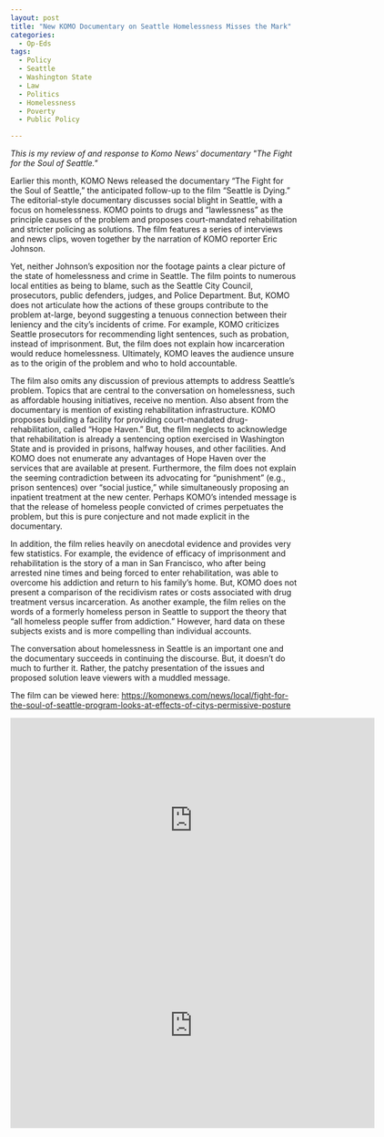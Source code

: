 ```yaml
---
layout: post
title: "New KOMO Documentary on Seattle Homelessness Misses the Mark"
categories:
  - Op-Eds
tags:
  - Policy
  - Seattle
  - Washington State
  - Law
  - Politics
  - Homelessness
  - Poverty
  - Public Policy

---
```


*This is my review of and response to Komo News' documentary "The Fight for the Soul of Seattle."*

Earlier this month, KOMO News released the documentary “The Fight for the Soul of Seattle,” the anticipated follow-up to the film “Seattle is Dying.”  The editorial-style documentary discusses social blight in Seattle, with a focus on homelessness.  KOMO points to drugs and “lawlessness” as the principle causes of the problem and proposes court-mandated rehabilitation and stricter policing as solutions.  The film features a series of interviews and news clips, woven together by the narration of  KOMO reporter Eric Johnson.

Yet, neither Johnson’s exposition nor the footage paints a clear picture of the state of homelessness and crime in Seattle.  The film points to numerous local entities as being to blame, such as the Seattle City Council, prosecutors, public defenders, judges, and Police Department.  But, KOMO does not articulate how the actions of these groups contribute to the problem at-large, beyond suggesting a tenuous connection between their leniency and the city’s incidents of crime.  For example, KOMO criticizes Seattle prosecutors for recommending light sentences, such as probation, instead of imprisonment.  But, the film does not explain how incarceration would reduce homelessness.  Ultimately, KOMO leaves the audience unsure as to the origin of the problem and who to hold accountable.  

The film also omits any discussion of previous attempts to address Seattle’s problem.   Topics that are central to the conversation on homelessness, such as affordable housing initiatives, receive no mention.  Also absent from the documentary is mention of existing rehabilitation infrastructure.  KOMO proposes building a facility for providing court-mandated drug-rehabilitation, called “Hope Haven.”  But, the film neglects to acknowledge that rehabilitation is already a sentencing option exercised in Washington State and is provided in prisons, halfway houses, and other facilities.  And KOMO does not enumerate any advantages of Hope Haven over the services that are available at present.  Furthermore, the film does not explain the seeming contradiction between its advocating for “punishment” (e.g., prison sentences) over “social justice,” while simultaneously proposing an inpatient treatment at the new center.  Perhaps KOMO’s intended message is that the release of homeless people convicted of crimes perpetuates the problem, but this is pure conjecture and not made explicit in the documentary.    

In addition, the film relies heavily on anecdotal evidence and provides very few statistics.  For example, the evidence of efficacy of imprisonment and rehabilitation is the story of a man in San Francisco, who after being arrested nine times and being forced to enter rehabilitation, was able to overcome his addiction and return to his family’s home.  But, KOMO does not present a comparison of the recidivism rates or costs associated with drug treatment versus incarceration.  As another example, the film relies on the words of a formerly homeless person in Seattle to support the theory that “all homeless people suffer from addiction.”  However, hard data on these subjects exists and is more compelling than individual accounts.

The conversation about homelessness in Seattle is an important one and the documentary succeeds in continuing the discourse.  But, it doesn’t do much to further it.  Rather, the patchy presentation of the issues and proposed solution leave viewers with a muddled message.  

The film can be viewed here:
https://komonews.com/news/local/fight-for-the-soul-of-seattle-program-looks-at-effects-of-citys-permissive-posture

<div class="embed-responsive embed-responsive-16by9">
  <iframe width="640" height="360" src="https://komonews.com/news/local/fight-for-the-soul-of-seattle-program-looks-at-effects-of-citys-permissive-posture" frameborder="0" allowfullscreen></iframe>
</div>

<div class="embed-responsive embed-responsive-16by9">
  <iframe width="640" height="360" src="https://www.youtube.com/watch?v=WijoL3Hy_Bw" frameborder="0" allowfullscreen></iframe>
</div>
